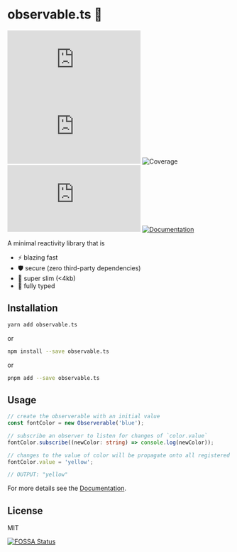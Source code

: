 # observable.ts 🐜

![npm](https://img.shields.io/npm/v/observable.ts) ![npm bundle size](https://img.shields.io/bundlephobia/min/observable.ts) ![Coverage](https://img.shields.io/badge/coverage-100%25-green) ![License](https://img.shields.io/github/license/FPurchess/observable.ts) [![Documentation]()](https://fpurchess.github.io/observable.ts)

A minimal reactivity library that is

- ⚡ blazing fast
- 🛡️ secure (zero third-party dependencies)
- 🐜 super slim (<4kb)
- 🔑 fully typed

## Installation

```bash
yarn add observable.ts
```

or

```bash
npm install --save observable.ts
```

or

```bash
pnpm add --save observable.ts
```

## Usage

```ts
// create the observerable with an initial value
const fontColor = new Observerable('blue');

// subscribe an observer to listen for changes of `color.value`
fontColor.subscribe((newColor: string) => console.log(newColor));

// changes to the value of color will be propagate onto all registered observers
fontColor.value = 'yellow';

// OUTPUT: "yellow"
```

For more details see the [Documentation](https://fpurchess.github.io/observable.ts/).

## License

MIT

[![FOSSA Status](https://app.fossa.io/api/projects/git%2Bgithub.com%2FFPurchess%2Fobservable.ts.svg?type=large)](https://app.fossa.io/projects/git%2Bgithub.com%2FFPurchess%2Fobservable.ts?ref=badge_large)
